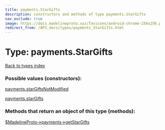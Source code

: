 ```yaml
---
title: payments.StarGifts
description: constructors and methods of type payments.StarGifts
nav_exclude: true
image: https://docs.madelineproto.xyz/favicons/android-chrome-256x256.png
redirect_from: /API_docs/types/payments_StarGifts.html
---
```

# Type: payments.StarGifts
[Back to types index](index.html)



### Possible values (constructors):

[payments.starGiftsNotModified](/API_docs/constructors/payments.starGiftsNotModified.html)  

[payments.starGifts](/API_docs/constructors/payments.starGifts.html)  



### Methods that return an object of this type (methods):

[$MadelineProto->payments->getStarGifts](/API_docs/methods/payments.getStarGifts.html)  



